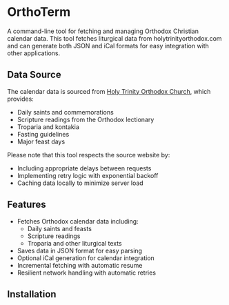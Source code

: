 # OrthoTerm

A command-line tool for fetching and managing Orthodox Christian calendar data. This tool fetches liturgical data from holytrinityorthodox.com and can generate both JSON and iCal formats for easy integration with other applications.

## Data Source

The calendar data is sourced from [Holy Trinity Orthodox Church](https://holytrinityorthodox.com/calendar/), which provides:
- Daily saints and commemorations
- Scripture readings from the Orthodox lectionary
- Troparia and kontakia
- Fasting guidelines
- Major feast days

Please note that this tool respects the source website by:
- Including appropriate delays between requests
- Implementing retry logic with exponential backoff
- Caching data locally to minimize server load

## Features

- Fetches Orthodox calendar data including:
  - Daily saints and feasts
  - Scripture readings
  - Troparia and other liturgical texts
- Saves data in JSON format for easy parsing
- Optional iCal generation for calendar integration
- Incremental fetching with automatic resume
- Resilient network handling with automatic retries

## Installation 